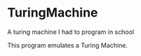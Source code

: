# TuringMachine
A turing machine I had to program in school

This program emulates a Turing Machine.

